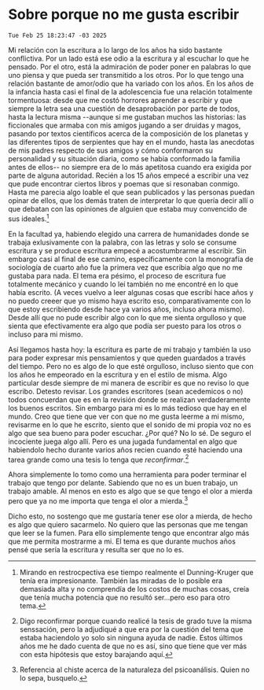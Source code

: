 # Sobre porque no me gusta escribir

`Tue Feb 25 18:23:47 -03 2025`

Mi relación con la escritura a lo largo de los años ha sido bastante conflictiva.
Por un lado está ese odio a la escritura y al escuchar lo que he pensado.
Por el otro, está la admiración de poder poner en palabras lo que uno piensa
y que pueda ser transmitido a los otros.
Por lo que tengo una relación bastante de amor/odio que ha variado con los años.
En los años de la infancia hasta casi el final de la adolescencia fue una relación
totalmente tormentuosa: desde que me costó horrores aprender a escribir y
que siempre la letra sea una cuestión de desaprobación por parte de todos,
hasta la lectura misma --aunque si me gustaban muchos las historias:
las ficcionales que armaba con mis amigos jugando a ser druidas y magos,
pasando por textos científicos acerca de la composición de los planetas y
las diferentes tipos de serpientes que hay en el mundo,
hasta las anecdotas de mis padres respecto de sus amigos y cómo conformaron
su personalidad y su situación diaria, como se habia conformado la familia antes de ellos--
no siempre era de lo más apetitosa cuando era exigida por parte de alguna autoridad.
Recién a los 15 años empecé a escribir una vez que pude encontrar ciertos libros y poemas
que si resonaban conmigo.
Hasta me parecia algo loable el que sean publicados y las personas puedan opinar de ellos,
que los demás traten de interpretar lo que quería decir allí o que debatan con las opiniones
de alguien que estaba muy convencido de sus ideales.[^1]

[^1]: Mirando en restrocpectiva ese tiempo realmente el Dunning-Kruger que tenía era impresionante.
      También las miradas de lo posible era demasiada alta y no comprendía de los costos de muchas cosas,
      creía que tenía mucha potencia que no resultó ser...pero eso para otro tema.

En la facultad ya, habiendo elegido una carrera de humanidades donde se trabaja exlusivamente con la palabra,
con las letras y solo se consume escritura y se produce escritura empecé a acostumbrarme al escribir.
Sin embargo casi al final de ese camino, específicamente con la monografía de sociología de cuarto año
fue la primera vez que escribia algo que no me gustaba para nada.
El tema era pésimo, el proceso de escritura fue totalmente mecánico y
cuando lo leí también no me encontré en lo que había escrito.
(A veces vuelvo a leer algunas cosas que escribí hace años y
no puedo creeer que yo mismo haya escrito eso,
comparativamente con lo que estoy escribiendo desde hace ya varios años, incluso ahora mismo).
Desde allí que no pude escribir algo con lo que me sienta orgulloso y
que sienta que efectivamente era algo que podía ser puesto para los otros
o incluso para mi mismo.

Así llegamos hasta hoy:
la escritura es parte de mi trabajo y
también la uso para poder expresar mis pensamientos y
que queden guardados a través del tiempo.
Pero no es algo de lo que esté orgulloso,
incluso siento que con los años he empeorado en la escritura y en el estilo de misma.
Algo particular desde siempre de mi manera de escribir es que no reviso lo que escribo.
Detesto revisar.
Los grandes escritores (sean acedemicos o no) todos concuerdan que
es en la revisión donde se realizan verdaderamente los buenos escritos.
Sin embargo para mi es lo más tedioso que hay en el mundo.
Creo que tiene que ver con que no me gusta leerme a mi mismo,
revisarme en lo que he escrito,
siento que el sonido de mi propia voz no es algo que sea bueno para poder escuchar.
¿Por qué? No lo sé.
De seguro el incociente juega algo allí.
Pero es una jugada fundamental en algo que habiendolo hecho durante varios años
recien cuando esté haciendo una tarea grande como una tesis lo tenga que *reconfirmar*.[^2]

[^2]: Digo reconfirmar porque cuando realicé la tesis de grado tuve la misma senssación,
      pero la adjudiqué a que era por la cuestión del tema que estaba haciendolo
      yo solo sin ninguna ayuda de nadie.
      Estos últimos años me he dado cuenta de que no es así,
      sino que tiene que ver más con esta hipótesis que estoy barajando aquí.

Ahora simplemente lo tomo como una herramienta para poder terminar el trabajo que tengo por delante.
Sabiendo que no es un buen trabajo, un trabajo amable.
Al menos en esto es algo que se que tengo el olor a mierda
pero que ya no me importa que tenga el olor a mierda.[^3]

[^3]: Referencia al chiste acerca de la naturaleza del psicoanálisis.
      Quien no lo sepa, busquelo.

Dicho esto, no sostengo que me gustaría tener ese olor a mierda,
de hecho es algo que quiero sacarmelo.
No quiero que las personas que me tengan que leer se la fumen.
Para ello simplemente tengo que encontrar algo más que me permita mostrarme a mi.
El tema es que durante muchos años pensé que sería la escritura
y resulta ser que no lo es.